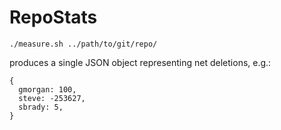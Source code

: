 # RepoStats

`./measure.sh ../path/to/git/repo/`

produces a single JSON object representing net deletions, e.g.:

```
{
  gmorgan: 100,
  steve: -253627,
  sbrady: 5,
}
```
